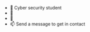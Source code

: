 - 👋 Cyber security student
- 👀 
- 🌱 
- 📫 Send a message to get in contact 

<!---
Healthy-byte/Healthy-byte is a ✨ special ✨ repository because its `README.md` (this file) appears on your GitHub profile.
You can click the Preview link to take a look at your changes.
--->
